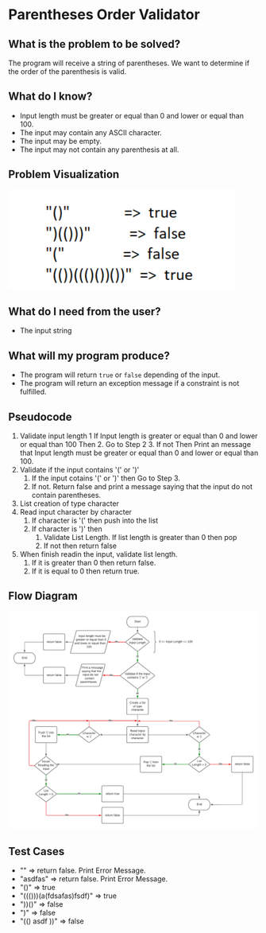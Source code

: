 # Parentheses Order Validator 

## What is the problem to be solved?
The program will receive a string of parentheses. We want to determine if the order of the parenthesis is valid. 

## What do I know?
* Input length must be greater or equal than 0 and lower or equal than 100.
* The input may contain any ASCII character.
* The input may be empty.
* The input may not contain any parenthesis at all. 

## Problem Visualization 
![Problem Visualization](img/example.png)

## What do I need from the user? 
* The input string

## What will my program produce?
* The program will return `true` or `false` depending of the input. 
* The program will return an exception message if a constraint is not fulfilled. 

## Pseudocode
1. Validate input length
    1 If Input length is greater or equal than 0 and lower or equal than 100 Then
    2. Go to Step 2
    3.  If not Then Print an message that Input length must be greater or equal than 0 and lower or equal than 100. 
2. Validate if the input contains '(' or ')'
   1. If the input cotains '(' or ')' then Go to Step 3.
   2. If not. Return false and print a message saying that the input do not contain parentheses.
3. List creation of type character
4. Read input character by character 
   1. If character is '(' then push into the list
   2. If character is ')' then 
      1. Validate List Length. If list length is greater than 0 then pop
      2. If not then return false
5. When finish readin the input, validate list length. 
   1. If it is greater than 0 then return false. 
   2. If it is equal to 0 then return true.

## Flow Diagram
![Flow](img/Parentheses%20Order%20Validator.png)

## Test Cases
* "" => return false. Print Error Message.
* "asdfas" => return false. Print Error Message.
* "()" => true
* "((()))(a(fdsafas)fsdf)" => true
* "))()" => false
* ")" => false
* "(() asdf ))" => false